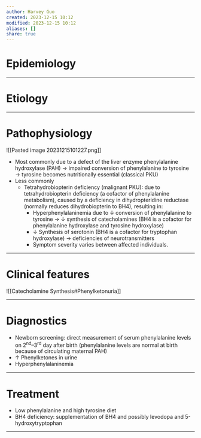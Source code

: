 ```yaml
---
author: Harvey Guo
created: 2023-12-15 10:12
modified: 2023-12-15 10:12
aliases: []
share: true
---
```

# Epidemiology


---
# Etiology


---
# Pathophysiology
![[Pasted image 20231215101227.png]]
- Most commonly due to a defect of the liver enzyme phenylalanine hydroxylase (PAH) → impaired conversion of phenylalanine to tyrosine → tyrosine becomes nutritionally essential (classical PKU)
- Less commonly
	- Tetrahydrobiopterin deficiency (malignant PKU): due to tetrahydrobiopterin deficiency (a cofactor of phenylalanine metabolism), caused by a deficiency in dihydropteridine reductase (normally reduces dihydrobiopterin to BH4), resulting in:
		- Hyperphenylalaninemia due to ↓ conversion of phenylalanine to tyrosine → ↓ synthesis of catecholamines (BH4 is a cofactor for phenylalanine hydroxylase and tyrosine hydroxylase)
		- ↓ Synthesis of serotonin (BH4 is a cofactor for tryptophan hydroxylase) → deficiencies of neurotransmitters
		- Symptom severity varies between affected individuals.

---
# Clinical features
![[Catecholamine Synthesis#Phenylketonuria]]

---
# Diagnostics
- Newborn screening: direct measurement of serum phenylalanine levels on 2<sup>nd</sup>–3<sup>rd</sup> day after birth (phenylalanine levels are normal at birth because of circulating maternal PAH)
- ↑ Phenylketones in urine
- Hyperphenylalaninemia

---
# Treatment
- Low phenylalanine and high tyrosine diet 
- BH4 deficiency: supplementation of BH4 and possibly levodopa and 5-hydroxytryptophan

---
